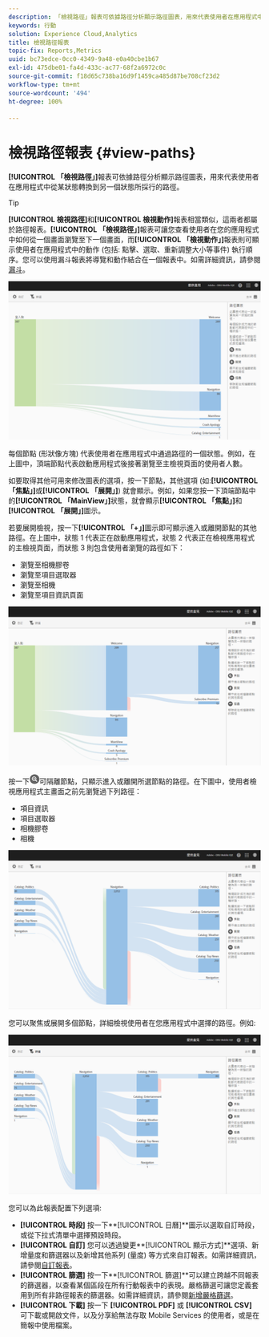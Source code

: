 ```yaml
---
description: 「檢視路徑」報表可依據路徑分析顯示路徑圖表，用來代表使用者在應用程式中從某狀態轉換到另一個狀態所採行的路徑。
keywords: 行動
solution: Experience Cloud,Analytics
title: 檢視路徑報表
topic-fix: Reports,Metrics
uuid: bc73edce-0cc0-4349-9a48-e0a40cbe1b67
exl-id: 475dbe01-fa4d-433c-ac77-68f2a6972c0c
source-git-commit: f18d65c738ba16d9f1459ca485d87be708cf23d2
workflow-type: tm+mt
source-wordcount: '494'
ht-degree: 100%

---
```


# 檢視路徑報表 {#view-paths}

**[!UICONTROL 「檢視路徑」]**&#x200B;報表可依據路徑分析顯示路徑圖表，用來代表使用者在應用程式中從某狀態轉換到另一個狀態所採行的路徑。

>[!TIP]
>
>**[!UICONTROL 檢視路徑]**&#x200B;和&#x200B;**[!UICONTROL 檢視動作]**&#x200B;報表相當類似，這兩者都屬於路徑報表。**[!UICONTROL 「檢視路徑」]**&#x200B;報表可讓您查看使用者在您的應用程式中如何從一個畫面瀏覽至下一個畫面，而&#x200B;**[!UICONTROL 「檢視動作」]**&#x200B;報表則可顯示使用者在應用程式中的動作 (包括: 點擊、選取、重新調整大小等事件) 執行順序。您可以使用漏斗報表將導覽和動作結合在一個報表中。如需詳細資訊，請參閱[漏斗](/help/using/usage/reports-funnel.md)。

![檢視路徑](assets/view_paths.png)

每個節點 (形狀像方塊) 代表使用者在應用程式中通過路徑的一個狀態。例如，在上圖中，頂端節點代表啟動應用程式後接著瀏覽至主檢視頁面的使用者人數。

如要取得其他可用來修改圖表的選項，按一下節點，其他選項 (如:**[!UICONTROL 「焦點」]**&#x200B;或&#x200B;**[!UICONTROL 「展開」]**) 就會顯示。例如，如果您按一下頂端節點中的&#x200B;**[!UICONTROL 「MainView」]**&#x200B;狀態，就會顯示&#x200B;**[!UICONTROL 「焦點」]**&#x200B;和&#x200B;**[!UICONTROL 「展開」]**&#x200B;圖示。

若要展開檢視，按一下&#x200B;**[!UICONTROL 「+」]**&#x200B;圖示即可顯示進入或離開節點的其他路徑。在上圖中，狀態 1 代表正在啟動應用程式，狀態 2 代表正在檢視應用程式的主檢視頁面，而狀態 3 則包含使用者瀏覽的路徑如下：

* 瀏覽至相機膠卷
* 瀏覽至項目選取器
* 瀏覽至相機
* 瀏覽至項目資訊頁面

![](assets/view_paths_expand.png)

按一下![焦點圖示](assets/icon_focus.png)可隔離節點，只顯示進入或離開所選節點的路徑。在下圖中，使用者檢視應用程式主畫面之前先瀏覽過下列路徑：

* 項目資訊
* 項目選取器
* 相機膠卷
* 相機

![檢視路徑 (聚焦)](assets/view_paths_focus.png)

您可以聚焦或展開多個節點，詳細檢視使用者在您應用程式中選擇的路徑。例如:

![檢視路徑 (多個)](assets/view_paths_mult.png)

您可以為此報表配置下列選項:

* **[!UICONTROL 時段]**
按一下**[!UICONTROL 日曆]**&#x200B;圖示以選取自訂時段，或從下拉式清單中選擇預設時段。
* **[!UICONTROL 自訂]**
您可以透過變更**[!UICONTROL 顯示方式]**&#x200B;選項、新增量度和篩選器以及新增其他系列 (量度) 等方式來自訂報表。如需詳細資訊，請參閱[自訂報表](/help/using/usage/reports-customize/reports-customize.md)。
* **[!UICONTROL 篩選]**
按一下**[!UICONTROL 篩選]**&#x200B;可以建立跨越不同報表的篩選器，以查看某個區段在所有行動報表中的表現。嚴格篩選可讓您定義套用到所有非路徑報表的篩選器。如需詳細資訊，請參閱[新增嚴格篩選](/help/using/usage/reports-customize/t-sticky-filter.md)。
* **[!UICONTROL 下載]**
按一下 **[!UICONTROL PDF]** 或 **[!UICONTROL CSV]** 可下載或開啟文件，以及分享給無法存取 Mobile Services 的使用者，或是在簡報中使用檔案。
